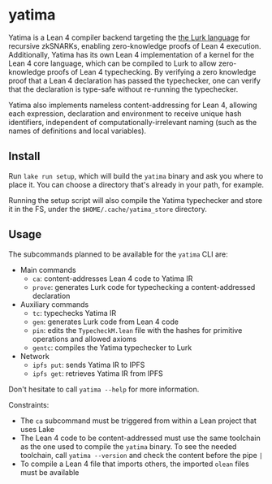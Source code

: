 # yatima

Yatima is a Lean 4 compiler backend targeting the [the Lurk language](https://lurk-lang.org/) for recursive zkSNARKs, enabling zero-knowledge proofs of Lean 4 execution.
Additionally, Yatima has its own Lean 4 implementation of a kernel for the Lean 4 core language, which can be compiled to Lurk to allow zero-knowledge proofs of Lean 4 typechecking.
By verifying a zero knowledge proof that a Lean 4 declaration has passed the typechecker, one can verify that the declaration is type-safe without re-running the typechecker.

Yatima also implements nameless content-addressing for Lean 4, allowing each expression, declaration and environment to receive unique hash identifiers, independent of computationally-irrelevant naming (such as the names of definitions and local variables).

## Install

Run `lake run setup`, which will build the `yatima` binary and ask you where to place it.
You can choose a directory that's already in your path, for example.

Running the setup script will also compile the Yatima typechecker and store it in the FS, under the `$HOME/.cache/yatima_store` directory.

## Usage

The subcommands planned to be available for the `yatima` CLI are:
* Main commands
    * `ca`: content-addresses Lean 4 code to Yatima IR
    * `prove`: generates Lurk code for typechecking a content-addressed declaration
* Auxiliary commands
    * `tc`: typechecks Yatima IR
    * `gen`: generates Lurk code from Lean 4 code
    * `pin`: edits the `TypecheckM.lean` file with the hashes for primitive operations and allowed axioms
    * `gentc`: compiles the Yatima typechecker to Lurk
* Network
    * `ipfs put`: sends Yatima IR to IPFS
    * `ipfs get`: retrieves Yatima IR from IPFS

Don't hesitate to call `yatima --help` for more information.

Constraints:
* The `ca` subcommand must be triggered from within a Lean project that uses Lake
* The Lean 4 code to be content-addressed must use the same toolchain as the one used to compile the `yatima` binary.
To see the needed toolchain, call `yatima --version` and check the content before the pipe `|`
* To compile a Lean 4 file that imports others, the imported `olean` files must be available
